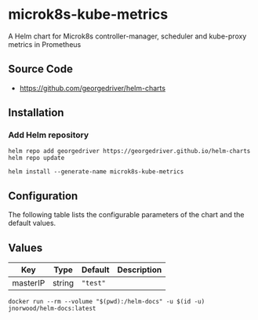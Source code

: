 # microk8s-kube-metrics

A Helm chart for Microk8s controller-manager, scheduler and kube-proxy metrics in Prometheus

## Source Code

* <https://github.com/georgedriver/helm-charts>

## Installation

### Add Helm repository

```shell
helm repo add georgedriver https://georgedriver.github.io/helm-charts
helm repo update
```

```shell
helm install --generate-name microk8s-kube-metrics
```

## Configuration

The following table lists the configurable parameters of the chart and the default values.

## Values

| Key | Type | Default | Description |
|-----|------|---------|-------------|
| masterIP | string | `"test"` |  |

`docker run --rm --volume "$(pwd):/helm-docs" -u $(id -u) jnorwood/helm-docs:latest`
